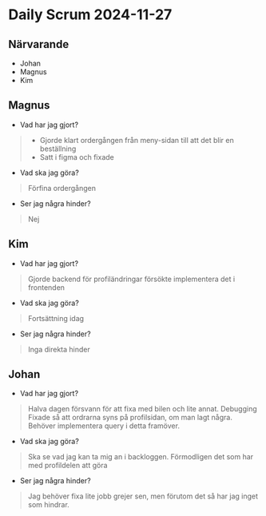 # Daily Scrum 2024-11-27

## Närvarande

- Johan
- Magnus
- Kim

## Magnus

- Vad har jag gjort?

>- Gjorde klart ordergången från meny-sidan till att det blir en beställning
>- Satt i figma och fixade

- Vad ska jag göra?

> Förfina ordergången

- Ser jag några hinder?

> Nej

## Kim

- Vad har jag gjort?

> Gjorde backend för profiländringar
> försökte implementera det i frontenden

- Vad ska jag göra?

> Fortsättning idag

- Ser jag några hinder?

> Inga direkta hinder

## Johan

- Vad har jag gjort?

> Halva dagen försvann för att fixa med bilen och lite annat.
> Debugging
> Fixade så att ordrarna syns på profilsidan, om man lagt några. Behöver implementera query i detta framöver.

- Vad ska jag göra?

> Ska se vad jag kan ta mig an i backloggen. Förmodligen det som har med profildelen att göra

- Ser jag några hinder?

> Jag behöver fixa lite jobb grejer sen, men förutom det så har jag inget som hindrar.
